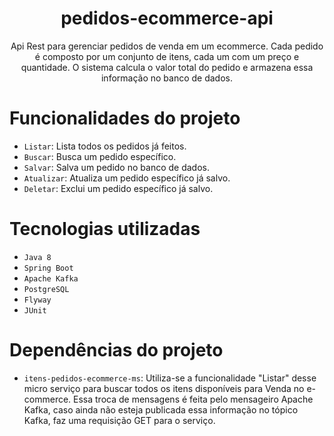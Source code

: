 <h1 align="center">pedidos-ecommerce-api</h1>
<p align="center">Api Rest para gerenciar pedidos de venda em um ecommerce. Cada pedido é composto por um conjunto de itens, cada um com um preço e quantidade. O sistema  calcula o valor total do pedido e armazena essa informação no banco de dados.
</p>

# Funcionalidades do projeto

- `Listar`: Lista todos os pedidos já feitos.
- `Buscar`: Busca um pedido específico.
- `Salvar`: Salva um pedido no banco de dados.
- `Atualizar`: Atualiza um pedido específico já salvo.
- `Deletar`: Exclui um pedido específico já salvo.

# Tecnologias utilizadas

- `Java 8`
- `Spring Boot`
- `Apache Kafka`
- `PostgreSQL`
- `Flyway`
- `JUnit`

# Dependências do projeto

- `itens-pedidos-ecommerce-ms`: Utiliza-se a funcionalidade "Listar" desse micro serviço para buscar todos os itens disponíveis para Venda no e-commerce. Essa troca de mensagens é feita pelo mensageiro Apache Kafka, caso ainda não esteja publicada essa informação no tópico Kafka, faz uma requisição GET para o serviço. 
